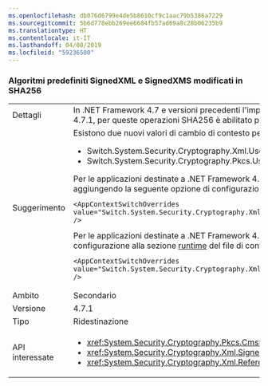```yaml
---
ms.openlocfilehash: db076d6799e4de5b8610cf9c1aac79b5386a7229
ms.sourcegitcommit: 5b6d778ebb269ee6684fb57ad69a8c28b06235b9
ms.translationtype: HT
ms.contentlocale: it-IT
ms.lasthandoff: 04/08/2019
ms.locfileid: "59236500"
---
```

### <a name="default-signedxml-and-signedxms-algorithms-changed-to-sha256"></a>Algoritmi predefiniti SignedXML e SignedXMS modificati in SHA256

|   |   |
|---|---|
|Dettagli|In .NET Framework 4.7 e versioni precedenti l'impostazione predefinita per SignedXML e SignedCMS era SHA1 per alcune operazioni. A partire da .NET Framework 4.7.1, per queste operazioni SHA256 è abilitato per impostazione predefinita. Questa modifica è necessaria perché SHA1 non è più considerato sicuro.|
|Suggerimento|Esistono due nuovi valori di cambio di contesto per controllare se per impostazione predefinita viene usato SHA1 (non sicuro) o SHA256:<ul><li>Switch.System.Security.Cryptography.Xml.UseInsecureHashAlgorithms</li><li>Switch.System.Security.Cryptography.Pkcs.UseInsecureHashAlgorithms</li></ul>Per le applicazioni destinate a .NET Framework 4.7.1 e versioni successive, se si preferisce non usare SHA256, è possibile ripristinare il valore predefinito SHA1 aggiungendo la seguente opzione di configurazione alla sezione [runtime](~/docs/framework/configure-apps/file-schema/runtime/runtime-element.md) del file di configurazione dell'app:<pre><code class="lang-xml">&lt;AppContextSwitchOverrides value=&quot;Switch.System.Security.Cryptography.Xml.UseInsecureHashAlgorithms=true;Switch.System.Security.Cryptography.Pkcs.UseInsecureHashAlgorithms=true&quot; /&gt;&#13;&#10;</code></pre>Per le applicazioni destinate a .NET Framework 4.7.1 e versioni precedenti, è possibile scegliere esplicitamente questa modifica aggiungendo la seguente opzione di configurazione alla sezione [runtime](~/docs/framework/configure-apps/file-schema/runtime/runtime-element.md) del file di configurazione dell'app:<pre><code class="lang-xml">&lt;AppContextSwitchOverrides value=&quot;Switch.System.Security.Cryptography.Xml.UseInsecureHashAlgorithms=false;Switch.System.Security.Cryptography.Pkcs.UseInsecureHashAlgorithms=false&quot; /&gt;&#13;&#10;</code></pre>|
|Ambito|Secondario|
|Versione|4.7.1|
|Tipo|Ridestinazione|
|API interessate|<ul><li><xref:System.Security.Cryptography.Pkcs.CmsSigner?displayProperty=nameWithType></li><li><xref:System.Security.Cryptography.Xml.SignedXml?displayProperty=nameWithType></li><li><xref:System.Security.Cryptography.Xml.Reference?displayProperty=nameWithType></li></ul>|
